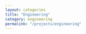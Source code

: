 ```yaml
---
layout: categories
title: "Engineering"
category: engineering
permalink: "/projects/engineering"
---
```

